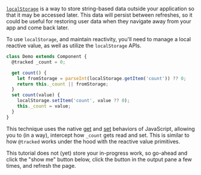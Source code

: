[`localStorage`][mdn-localStorage] is a way to store string-based data outside your application so that it may be accessed later. This data will persist between refreshes, so it could be useful for restoring user data when they navigate away from your app and come back later.

To use `localStorage`, and maintain reactivity, you'll need to manage a local reactive value, as well as utilize the `localStorage` APIs.

```js
class Demo extends Component {
  @tracked _count = 0;

  get count() {
    let fromStorage = parseInt(localStorage.getItem('count')) ?? 0;
    return this._count || fromStorage;
  }
  set count(value) {
    localStorage.setItem('count', value ?? 0);
    this._count = value;
  }
}
```

This technique uses the native [get][mdn-get] and [set][mdn-set] behaviors of JavaScript, allowing you to (in a way), intercept how `_count` gets read and set. This is similar to how `@tracked` works under the hood with the reactive value primitives.

This tutorial does not (yet) store your in-progress work, so go-ahead and click the "show me" button below, click the button in the output pane a few times, and refresh the page.

[mdn-localStorage]: https://developer.mozilla.org/en-US/docs/Web/API/Window/localStorage
[mdn-get]: https://developer.mozilla.org/en-US/docs/Web/JavaScript/Reference/Functions/get
[mdn-set]: https://developer.mozilla.org/en-US/docs/Web/JavaScript/Reference/Functions/set
